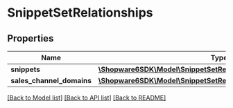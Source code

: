 # SnippetSetRelationships

## Properties
Name | Type | Description | Notes
------------ | ------------- | ------------- | -------------
**snippets** | [**\Shopware6SDK\Model\SnippetSetRelationshipsSnippets**](SnippetSetRelationshipsSnippets.md) |  | [optional] 
**sales_channel_domains** | [**\Shopware6SDK\Model\SnippetSetRelationshipsSalesChannelDomains**](SnippetSetRelationshipsSalesChannelDomains.md) |  | [optional] 

[[Back to Model list]](../../README.md#documentation-for-models) [[Back to API list]](../../README.md#documentation-for-api-endpoints) [[Back to README]](../../README.md)

